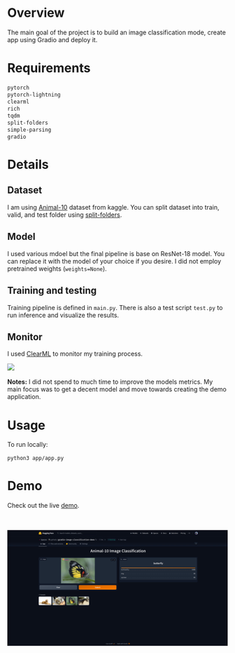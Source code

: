# Overview
The main goal of the project is to build an image classification mode, create app using Gradio and deploy it.

# Requirements
```
pytorch
pytorch-lightning
clearml
rich
tqdm
split-folders
simple-parsing
gradio
```

# Details

## Dataset
I am using <a href="https://www.kaggle.com/datasets/alessiocorrado99/animals10">Animal-10</a> dataset from kaggle. You can split dataset into train, valid, and test folder using <a href="pip install split-folders">split-folders</a>.

## Model
I used various mdoel but the final pipeline is base on ResNet-18 model. You can replace it with the model of your choice if you desire. I did not employ pretrained weights (`weights=None`).

## Training and testing
Training pipeline is defined in `main.py`. There is also a test script `test.py` to run inference and visualize the results.

## Monitor
I used <a href="https://clear.ml/docs/latest/docs/">ClearML</a> to monitor my training process.

<image src="./resources/plots.png">

**Notes:** I did not spend to much time to improve the models metrics. My main focus was to get a decent model and move towards creating the demo application.


# Usage
To run locally:
```
python3 app/app.py
```

# Demo
Check out the live [demo](https://huggingface.co/spaces/pytholic/gradio-image-classification-demo).

<br></br>
<img src="resources/demo.png">
